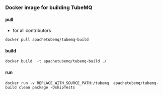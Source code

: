 ### Docker image for building TubeMQ
#### pull
- for all contributors
```
docker pull apachetubemq/tubemq-build
```

#### build
```
docker build  -t apachetubemq/tubemq-build ./
```

#### run
```
docker run -v REPLACE_WITH_SOURCE_PATH:/tubemq  apachetubemq/tubemq-build clean package -DskipTests
```